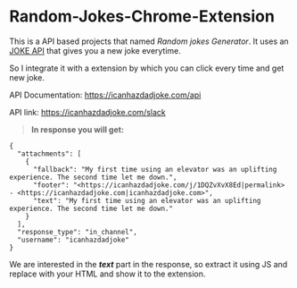 # Random-Jokes-Chrome-Extension

This is a API based projects that named _Random jokes Generator_. It uses an [JOKE API](https://icanhazdadjoke.com/slack) that gives you a new joke everytime.

So I integrate it with a extension by which you can click every time and get new joke.

API Documentation: https://icanhazdadjoke.com/api

API link: https://icanhazdadjoke.com/slack 

> **In response you will get:**
```
{
  "attachments": [
    {
      "fallback": "My first time using an elevator was an uplifting experience. The second time let me down.",
      "footer": "<https://icanhazdadjoke.com/j/1DQZvXvX8Ed|permalink> - <https://icanhazdadjoke.com|icanhazdadjoke.com>",
      "text": "My first time using an elevator was an uplifting experience. The second time let me down."
    }
  ],
  "response_type": "in_channel",
  "username": "icanhazdadjoke"
}
```
We are interested in the **_text_** part in the response, so extract it using JS and replace with your HTML and show it to the extension.
